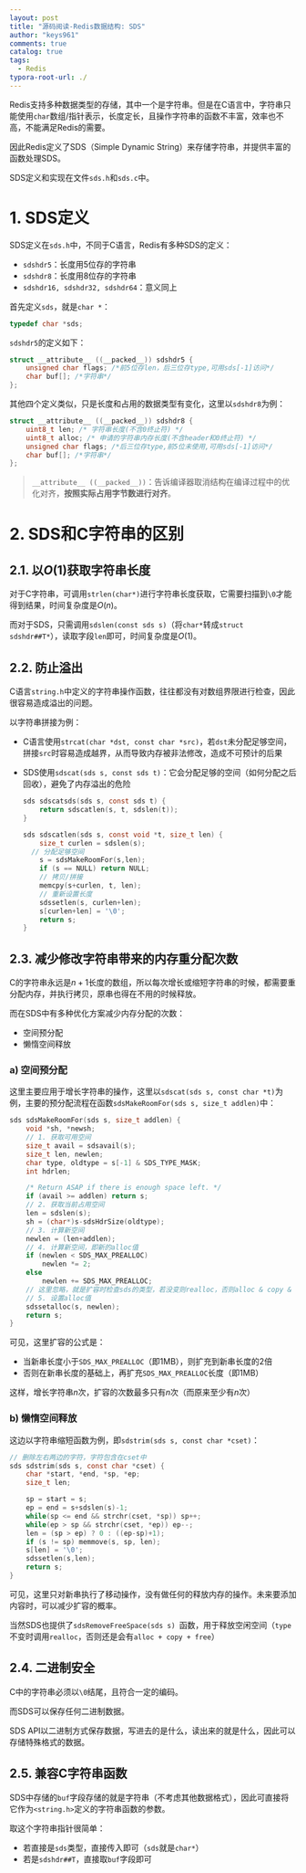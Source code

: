 ```yaml
---
layout: post
title: "源码阅读-Redis数据结构: SDS"
author: "keys961"
comments: true
catalog: true
tags:
  - Redis
typora-root-url: ./
---
```


Redis支持多种数据类型的存储，其中一个是字符串。但是在C语言中，字符串只能使用`char`数组/指针表示，长度定长，且操作字符串的函数不丰富，效率也不高，不能满足Redis的需要。

因此Redis定义了SDS（Simple Dynamic String）来存储字符串，并提供丰富的函数处理SDS。

SDS定义和实现在文件`sds.h`和`sds.c`中。

# 1. SDS定义

SDS定义在`sds.h`中，不同于C语言，Redis有多种SDS的定义：

- `sdshdr5`：长度用5位存的字符串
- `sdshdr8`：长度用8位存的字符串
- `sdshdr16, sdshdr32, sdshdr64`：意义同上

首先定义`sds`，就是`char *`：

~~~C
typedef char *sds;
~~~

`sdshdr5`的定义如下：

~~~C
struct __attribute__ ((__packed__)) sdshdr5 {
    unsigned char flags; /*前5位存len，后三位存type,可用sds[-1]访问*/
    char buf[]; /*字符串*/
};
~~~

其他四个定义类似，只是长度和占用的数据类型有变化，这里以`sdshdr8`为例：

~~~C
struct __attribute__ ((__packed__)) sdshdr8 {
    uint8_t len; /* 字符串长度(不含0终止符) */
    uint8_t alloc; /* 申请的字符串内存长度(不含header和0终止符) */
    unsigned char flags; /*后三位存type,前5位未使用,可用sds[-1]访问*/
    char buf[]; /*字符串*/
};
~~~

> `__attribute__ ((__packed__))`：告诉编译器取消结构在编译过程中的优化对齐，**按照实际占用字节数进行对齐**。

# 2. SDS和C字符串的区别

## 2.1. 以$O(1)$获取字符串长度

对于C字符串，可调用`strlen(char*)`进行字符串长度获取，它需要扫描到`\0`才能得到结果，时间复杂度是$O(n)$。

而对于SDS，只需调用`sdslen(const sds s)`（将`char*`转成`struct sdshdr##T*`），读取字段`len`即可，时间复杂度是$O(1)$。

## 2.2. 防止溢出

C语言`string.h`中定义的字符串操作函数，往往都没有对数组界限进行检查，因此很容易造成溢出的问题。

以字符串拼接为例：

- C语言使用`strcat(char *dst, const char *src)`，若`dst`未分配足够空间，拼接`src`时容易造成越界，从而导致内存被非法修改，造成不可预计的后果

- SDS使用`sdscat(sds s, const sds t)`：它会分配足够的空间（如何分配之后回收），避免了内存溢出的危险

  ~~~C
  sds sdscatsds(sds s, const sds t) {
      return sdscatlen(s, t, sdslen(t));
  }
  
  sds sdscatlen(sds s, const void *t, size_t len) {
      size_t curlen = sdslen(s);
  	// 分配足够空间
      s = sdsMakeRoomFor(s,len);
      if (s == NULL) return NULL;
      // 拷贝/拼接
      memcpy(s+curlen, t, len);
      // 重新设置长度
      sdssetlen(s, curlen+len);
      s[curlen+len] = '\0';
      return s;
  }
  ~~~

## 2.3. 减少修改字符串带来的内存重分配次数

C的字符串永远是$n+1$长度的数组，所以每次增长或缩短字符串的时候，都需要重分配内存，并执行拷贝，原串也得在不用的时候释放。

而在SDS中有多种优化方案减少内存分配的次数：

- 空间预分配
- 懒惰空间释放

### a) 空间预分配

这里主要应用于增长字符串的操作，这里以`sdscat(sds s, const char *t)`为例，主要的预分配流程在函数`sdsMakeRoomFor(sds s, size_t addlen)`中：

~~~C
sds sdsMakeRoomFor(sds s, size_t addlen) {
    void *sh, *newsh;
    // 1. 获取可用空间
    size_t avail = sdsavail(s);
    size_t len, newlen;
    char type, oldtype = s[-1] & SDS_TYPE_MASK;
    int hdrlen;

    /* Return ASAP if there is enough space left. */
    if (avail >= addlen) return s;
	// 2. 获取当前占用空间
    len = sdslen(s);
    sh = (char*)s-sdsHdrSize(oldtype);
    // 3. 计算新空间
    newlen = (len+addlen);
    // 4. 计算新空间，即新的alloc值
    if (newlen < SDS_MAX_PREALLOC)
        newlen *= 2;
    else
        newlen += SDS_MAX_PREALLOC;
    // 这里忽略，就是扩容时检查sds的类型，若没变则realloc，否则alloc & copy & free
    // 5. 设置alloc值
    sdssetalloc(s, newlen);
    return s;
}
~~~

可见，这里扩容的公式是：

- 当新串长度小于`SDS_MAX_PREALLOC`（即1MB），则扩充到新串长度的2倍
- 否则在新串长度的基础上，再扩充`SDS_MAX_PREALLOC`长度（即1MB）

这样，增长字符串$n$次，扩容的次数最多只有$n$次（而原来至少有$n$次）

### b) 懒惰空间释放

这边以字符串缩短函数为例，即`sdstrim(sds s, const char *cset)`：

~~~C
// 删除左右两边的字符，字符包含在cset中
sds sdstrim(sds s, const char *cset) {
    char *start, *end, *sp, *ep;
    size_t len;

    sp = start = s;
    ep = end = s+sdslen(s)-1;
    while(sp <= end && strchr(cset, *sp)) sp++;
    while(ep > sp && strchr(cset, *ep)) ep--;
    len = (sp > ep) ? 0 : ((ep-sp)+1);
    if (s != sp) memmove(s, sp, len);
    s[len] = '\0';
    sdssetlen(s,len);
    return s;
}
~~~

可见，这里只对新串执行了移动操作，没有做任何的释放内存的操作。未来要添加内容时，可以减少扩容的概率。

当然SDS也提供了`sdsRemoveFreeSpace(sds s) `函数，用于释放空闲空间（`type`不变时调用`realloc`，否则还是会有`alloc + copy + free`）

## 2.4. 二进制安全

C中的字符串必须以`\0`结尾，且符合一定的编码。

而SDS可以保存任何二进制数据。

SDS API以二进制方式保存数据，写进去的是什么，读出来的就是什么，因此可以存储特殊格式的数据。

## 2.5. 兼容C字符串函数

SDS中存储的`buf`字段存储的就是字符串（不考虑其他数据格式），因此可直接将它作为`<string.h>`定义的字符串函数的参数。

取这个字符串指针很简单：

- 若直接是`sds`类型，直接传入即可（`sds`就是`char*`）
- 若是`sdshdr##T`，直接取`buf`字段即可